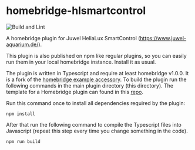 # homebridge-hlsmartcontrol

![Build and Lint](https://github.com/denisw160/homebridge-hlsmartcontrol/workflows/Build%20and%20Lint/badge.svg)

A homebridge plugin for Juwel HeliaLux SmartControl (https://www.juwel-aquarium.de/).

This plugin is also published on npm like regular plugins, so you can easily run them in your 
local homebridge instance. Install it as usual.

The plugin is written in Typescript and require at least homebridge v1.0.0. It is a fork of the 
[homebridge example accessory](https://github.com/homebridge/homebridge-examples/tree/master/accessory-example-typescript).
To build the plugin run the following commands in the main plugin directory (this directory). The template for
a Homebridge plugin can found in this [repo](https://github.com/homebridge/homebridge-plugin-template).

Run this command once to install all dependencies required by the plugin:

    npm install

After that run the following command to compile the Typescript files into Javascript (repeat this step every time 
you change something in the code).

    npm run build
